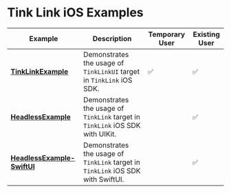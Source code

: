 # Tink Link iOS Examples

|Example|Description|Temporary User|Existing User|
|---|---|---|---|
|**[TinkLinkExample](TinkLinkExample)**|Demonstrates the usage of `TinkLinkUI` target in `TinkLink` iOS SDK.|✅|✅|
|**[HeadlessExample](HeadlessExample)**|Demonstrates the usage of `TinkLink` target in `TinkLink` iOS SDK with UIKit.||✅|
|**[HeadlessExample-SwiftUI](HeadlessExample-SwiftUI)**|Demonstrates the usage of `TinkLink` target in `TinkLink` iOS SDK with SwiftUI.||✅|
